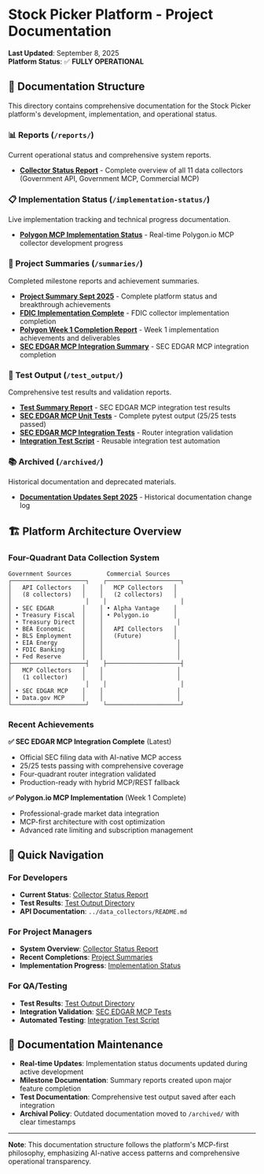 # Stock Picker Platform - Project Documentation

**Last Updated**: September 8, 2025  
**Platform Status**: ✅ **FULLY OPERATIONAL**

## 📁 Documentation Structure

This directory contains comprehensive documentation for the Stock Picker platform's development, implementation, and operational status.

### 📊 Reports (`/reports/`)
Current operational status and comprehensive system reports.

- **[Collector Status Report](reports/COLLECTOR_STATUS_REPORT.md)** - Complete overview of all 11 data collectors (Government API, Government MCP, Commercial MCP)

### 📋 Implementation Status (`/implementation-status/`)
Live implementation tracking and technical progress documentation.

- **[Polygon MCP Implementation Status](implementation-status/POLYGON_MCP_IMPLEMENTATION_STATUS.md)** - Real-time Polygon.io MCP collector development progress

### 📝 Project Summaries (`/summaries/`)
Completed milestone reports and achievement summaries.

- **[Project Summary Sept 2025](summaries/PROJECT_SUMMARY_SEPT_2025.md)** - Complete platform status and breakthrough achievements
- **[FDIC Implementation Complete](summaries/FDIC_IMPLEMENTATION_COMPLETE.md)** - FDIC collector implementation completion  
- **[Polygon Week 1 Completion Report](summaries/POLYGON_WEEK_1_COMPLETION_REPORT.md)** - Week 1 implementation achievements and deliverables
- **[SEC EDGAR MCP Integration Summary](summaries/SEC_EDGAR_MCP_INTEGRATION_SUMMARY.md)** - SEC EDGAR MCP integration completion

### 🧪 Test Output (`/test_output/`)
Comprehensive test results and validation reports.

- **[Test Summary Report](test_output/test_summary_report.md)** - SEC EDGAR MCP integration test results
- **[SEC EDGAR MCP Unit Tests](test_output/sec_edgar_mcp_unit_tests.txt)** - Complete pytest output (25/25 tests passed)
- **[SEC EDGAR MCP Integration Tests](test_output/sec_edgar_mcp_integration_tests.txt)** - Router integration validation
- **[Integration Test Script](test_output/sec_edgar_mcp_integration_test.py)** - Reusable integration test automation

### 📚 Archived (`/archived/`)
Historical documentation and deprecated materials.

- **[Documentation Updates Sept 2025](archived/DOCUMENTATION_UPDATES_SEPT_2025.md)** - Historical documentation change log

## 🏗️ Platform Architecture Overview

### Four-Quadrant Data Collection System
```
Government Sources          Commercial Sources
┌─────────────────────┐    ┌─────────────────────┐
│   API Collectors   │    │   MCP Collectors   │
│   (8 collectors)   │    │   (2 collectors)   │
│                     │    │                     │
│ • SEC EDGAR        │    │ • Alpha Vantage    │
│ • Treasury Fiscal  │    │ • Polygon.io       │
│ • Treasury Direct  │    │                     │
│ • BEA Economic     │    │   API Collectors   │
│ • BLS Employment   │    │   (Future)         │
│ • EIA Energy       │    │                     │
│ • FDIC Banking     │    │                     │
│ • Fed Reserve      │    │                     │
├─────────────────────┤    ├─────────────────────┤
│   MCP Collectors   │    │                     │
│   (1 collector)    │    │                     │
│                     │    │                     │
│ • SEC EDGAR MCP    │    │                     │
│ • Data.gov MCP     │    │                     │
└─────────────────────┘    └─────────────────────┘
```

### Recent Achievements

**✅ SEC EDGAR MCP Integration Complete** (Latest)
- Official SEC filing data with AI-native MCP access
- 25/25 tests passing with comprehensive coverage
- Four-quadrant router integration validated
- Production-ready with hybrid MCP/REST fallback

**✅ Polygon.io MCP Implementation** (Week 1 Complete)  
- Professional-grade market data integration
- MCP-first architecture with cost optimization
- Advanced rate limiting and subscription management

## 📖 Quick Navigation

### For Developers
- **Current Status**: [Collector Status Report](reports/COLLECTOR_STATUS_REPORT.md)
- **Test Results**: [Test Output Directory](test_output/)
- **API Documentation**: `../data_collectors/README.md`

### For Project Managers  
- **System Overview**: [Collector Status Report](reports/COLLECTOR_STATUS_REPORT.md)
- **Recent Completions**: [Project Summaries](summaries/)
- **Implementation Progress**: [Implementation Status](implementation-status/)

### For QA/Testing
- **Test Results**: [Test Output Directory](test_output/)
- **Integration Validation**: [SEC EDGAR MCP Tests](test_output/test_summary_report.md)
- **Automated Testing**: [Integration Test Script](test_output/sec_edgar_mcp_integration_test.py)

## 🔄 Documentation Maintenance

- **Real-time Updates**: Implementation status documents updated during active development
- **Milestone Documentation**: Summary reports created upon major feature completion  
- **Test Documentation**: Comprehensive test output saved after each integration
- **Archival Policy**: Outdated documentation moved to `/archived/` with clear timestamps

---

**Note**: This documentation structure follows the platform's MCP-first philosophy, emphasizing AI-native access patterns and comprehensive operational transparency.